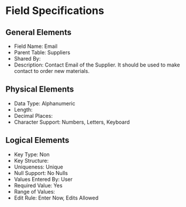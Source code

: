 # Field Specifications

## General Elements

- Field Name: Email
- Parent Table: Suppliers
- Shared By: 
- Description: Contact Email of the Supplier. It should be used to make contact to order new materials.

## Physical Elements

- Data Type: Alphanumeric
- Length: 
- Decimal Places: 
- Character Support: Numbers, Letters, Keyboard

## Logical Elements

- Key Type: Non
- Key Structure: 
- Uniqueness: Unique
- Null Support: No Nulls
- Values Entered By: User
- Required Value: Yes
- Range of Values: 
- Edit Rule: Enter Now, Edits Allowed
